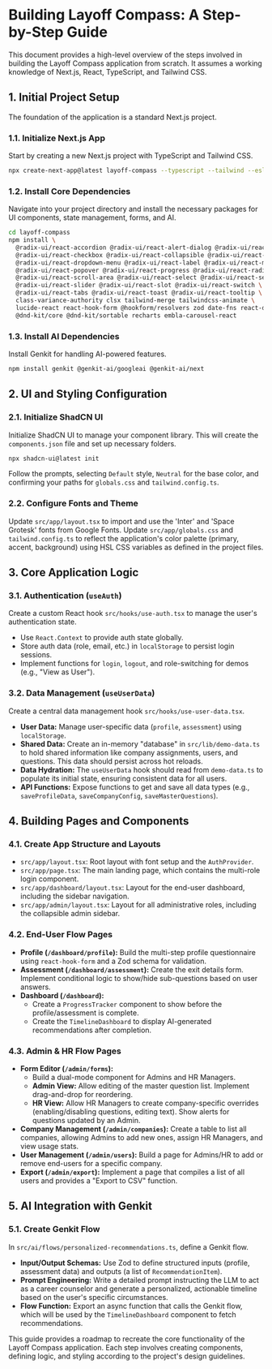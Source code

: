 # Building Layoff Compass: A Step-by-Step Guide

This document provides a high-level overview of the steps involved in building the Layoff Compass application from scratch. It assumes a working knowledge of Next.js, React, TypeScript, and Tailwind CSS.

## 1. Initial Project Setup

The foundation of the application is a standard Next.js project.

### 1.1. Initialize Next.js App

Start by creating a new Next.js project with TypeScript and Tailwind CSS.

```bash
npx create-next-app@latest layoff-compass --typescript --tailwind --eslint
```

### 1.2. Install Core Dependencies

Navigate into your project directory and install the necessary packages for UI components, state management, forms, and AI.

```bash
cd layoff-compass
npm install \
  @radix-ui/react-accordion @radix-ui/react-alert-dialog @radix-ui/react-avatar \
  @radix-ui/react-checkbox @radix-ui/react-collapsible @radix-ui/react-dialog \
  @radix-ui/react-dropdown-menu @radix-ui/react-label @radix-ui/react-menubar \
  @radix-ui/react-popover @radix-ui/react-progress @radix-ui/react-radio-group \
  @radix-ui/react-scroll-area @radix-ui/react-select @radix-ui/react-separator \
  @radix-ui/react-slider @radix-ui/react-slot @radix-ui/react-switch \
  @radix-ui/react-tabs @radix-ui/react-toast @radix-ui/react-tooltip \
  class-variance-authority clsx tailwind-merge tailwindcss-animate \
  lucide-react react-hook-form @hookform/resolvers zod date-fns react-day-picker \
  @dnd-kit/core @dnd-kit/sortable recharts embla-carousel-react
```

### 1.3. Install AI Dependencies

Install Genkit for handling AI-powered features.

```bash
npm install genkit @genkit-ai/googleai @genkit-ai/next
```

## 2. UI and Styling Configuration

### 2.1. Initialize ShadCN UI

Initialize ShadCN UI to manage your component library. This will create the `components.json` file and set up necessary folders.

```bash
npx shadcn-ui@latest init
```
Follow the prompts, selecting `Default` style, `Neutral` for the base color, and confirming your paths for `globals.css` and `tailwind.config.ts`.

### 2.2. Configure Fonts and Theme

Update `src/app/layout.tsx` to import and use the 'Inter' and 'Space Grotesk' fonts from Google Fonts. Update `src/app/globals.css` and `tailwind.config.ts` to reflect the application's color palette (primary, accent, background) using HSL CSS variables as defined in the project files.

## 3. Core Application Logic

### 3.1. Authentication (`useAuth`)

Create a custom React hook `src/hooks/use-auth.tsx` to manage the user's authentication state.
- Use `React.Context` to provide auth state globally.
- Store auth data (role, email, etc.) in `localStorage` to persist login sessions.
- Implement functions for `login`, `logout`, and role-switching for demos (e.g., "View as User").

### 3.2. Data Management (`useUserData`)

Create a central data management hook `src/hooks/use-user-data.tsx`.
- **User Data:** Manage user-specific data (`profile`, `assessment`) using `localStorage`.
- **Shared Data:** Create an in-memory "database" in `src/lib/demo-data.ts` to hold shared information like company assignments, users, and questions. This data should persist across hot reloads.
- **Data Hydration:** The `useUserData` hook should read from `demo-data.ts` to populate its initial state, ensuring consistent data for all users.
- **API Functions:** Expose functions to get and save all data types (e.g., `saveProfileData`, `saveCompanyConfig`, `saveMasterQuestions`).

## 4. Building Pages and Components

### 4.1. Create App Structure and Layouts

-   `src/app/layout.tsx`: Root layout with font setup and the `AuthProvider`.
-   `src/app/page.tsx`: The main landing page, which contains the multi-role login component.
-   `src/app/dashboard/layout.tsx`: Layout for the end-user dashboard, including the sidebar navigation.
-   `src/app/admin/layout.tsx`: Layout for all administrative roles, including the collapsible admin sidebar.

### 4.2. End-User Flow Pages

-   **Profile (`/dashboard/profile`):** Build the multi-step profile questionnaire using `react-hook-form` and a Zod schema for validation.
-   **Assessment (`/dashboard/assessment`):** Create the exit details form. Implement conditional logic to show/hide sub-questions based on user answers.
-   **Dashboard (`/dashboard`):**
    -   Create a `ProgressTracker` component to show before the profile/assessment is complete.
    -   Create the `TimelineDashboard` to display AI-generated recommendations after completion.

### 4.3. Admin & HR Flow Pages

-   **Form Editor (`/admin/forms`):**
    -   Build a dual-mode component for Admins and HR Managers.
    -   **Admin View:** Allow editing of the master question list. Implement drag-and-drop for reordering.
    -   **HR View:** Allow HR Managers to create company-specific overrides (enabling/disabling questions, editing text). Show alerts for questions updated by an Admin.
-   **Company Management (`/admin/companies`):** Create a table to list all companies, allowing Admins to add new ones, assign HR Managers, and view usage stats.
-   **User Management (`/admin/users`):** Build a page for Admins/HR to add or remove end-users for a specific company.
-   **Export (`/admin/export`):** Implement a page that compiles a list of all users and provides a "Export to CSV" function.

## 5. AI Integration with Genkit

### 5.1. Create Genkit Flow

In `src/ai/flows/personalized-recommendations.ts`, define a Genkit flow.
-   **Input/Output Schemas:** Use Zod to define structured inputs (profile, assessment data) and outputs (a list of `RecommendationItem`).
-   **Prompt Engineering:** Write a detailed prompt instructing the LLM to act as a career counselor and generate a personalized, actionable timeline based on the user's specific circumstances.
-   **Flow Function:** Export an async function that calls the Genkit flow, which will be used by the `TimelineDashboard` component to fetch recommendations.

This guide provides a roadmap to recreate the core functionality of the Layoff Compass application. Each step involves creating components, defining logic, and styling according to the project's design guidelines.